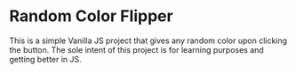 # Random Color Flipper
 This is a simple Vanilla JS project that gives any random color upon clicking the button. The sole intent of this project is for learning purposes and getting better in JS.
